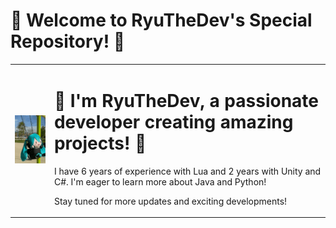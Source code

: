 # 🎵 Welcome to RyuTheDev's Special Repository! 🎵

<table>
  <tr>
    <td>
      <img src="a.gif" width="150">
    </td>
    <td>
      <h1>🎤 I'm RyuTheDev, a passionate developer creating amazing projects! 🎤</h1>
      <p>I have 6 years of experience with Lua and 2 years with Unity and C#. I'm eager to learn more about Java and Python!</p>
      <p>Stay tuned for more updates and exciting developments!</p>
    </td>
  </tr>
</table>
